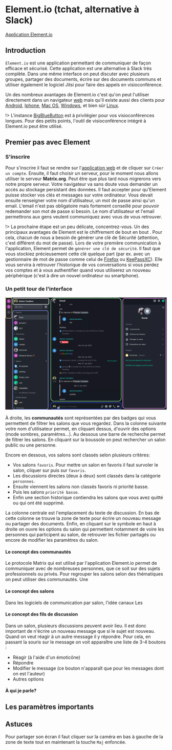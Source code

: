 # Element.io (tchat, alternative à Slack)
<div class='btn-vide'>

[<i class="fa fa-external-link" aria-hidden="true"></i> Application Element.io](https://app.element.io/)

</div>

## Introduction

`Element.io` est une application permettant de communiquer de façon efficace et sécurisé. Cette application est une alternative à Slack très complète. Dans une même interface on peut discuter avec plusieurs groupes, partager des documents, écrire sur des documents communs et utiliser également le logiciel Jitsi pour faire des appels en visioconférence.

Un des nombreux avantages de Element.io c'est qu'on peut l'utiliser directement dans un navigateur [web](https://app.element.io/) mais qu'il existe aussi des clients pour [Android](https://play.google.com/store/apps/details?id=im.vector.app), [Iphone](https://apps.apple.com/app/vector/id1083446067), [Mac OS](https://packages.riot.im/desktop/install/macos/Element.dmg), [Windows](https://packages.riot.im/desktop/install/win32/x64/Element%20Setup.exe), et bien sûr [Linux](https://element.io/get-started).

!> L'instance [BigBlueButton](/BBB.md) est à privilégier pour vos visioconférences longues. Pour des petits points, l'outil de visioconférence intégré à Element.io peut être utilisé.

## Premier pas avec Element

### S'inscrire 

Pour s'inscrire il faut se rendre sur l'[application web](https://app.element.io/) et de cliquer sur `Créer un compte`. Ensuite, il faut choisir un serveur, pour le moment nous allons utiliser le serveur **Matrix.org**. Peut être que plus tard nous migrerons vers notre propre serveur. Votre navigateur va sans doute vous demander un accès au stockage persistant des données. Il faut accepter pour qu'Element puisse stocker vos clés et messages sur votre ordinateur. Vous devait ensuite renseigner votre nom d'utilisateur, un mot de passe ainsi qu'un email. L'email n'est pas obligatoire mais fortement conseillé pour pouvoir redemander son mot de passe si besoin. Le nom d'utilisateur et l'email 
permettrons aux gens veulent communiquez avec vous de vous retrouver.

!> La prochaine étape est un peu délicate, concentrez-vous. Un des principaux avantages de Element est le chiffrement de bout en bout [<i class="fa fa-wikipedia-w" aria-hidden="true"></i>](https://fr.wikipedia.org/wiki/Chiffrement_de_bout_en_bout). Pour cela, chacun de nous a besoin de générer une clé de Sécurité (attention, c'est différent du mot de passe). 
Lors de votre première communication à l'application, Element permet de `générer une clé de sécurité`. Il faut que vous stockiez précieusement cette clé quelque part (par ex. avec un gestionnaire de mot de passe comme celui de [Firefox](https://www.mozilla.org/fr/firefox/lockwise/) ou [KeePassXC](https://keepassxc.org/)). Elle vous servira à retrouver l'historique de vos conversations si vous perdez vos comptes et à vous authentifier quand vous utiliserez un nouveau périphérique (c'est à dire un nouvel ordinateur ou smartphone).

<!--  !> Pour l'instant nous allons utiliser des salons non chiffrés. Le chiffrement des discussions rends assez complexes certaines fonctionnalités. Lors de la création d'un nouveau salon il faut bien coché que l'on souhaite un salon non chiffrés. Les salons de discussions deux-à-deux sont toujours chiffrés.-->

### Un petit tour de l'interface

![Interface de l'application Element.io](_media/element.webp)

À droite, les **communautés** sont représentées par des badges qui vous permettent de filtrer les salons que vous regardez. Dans la colonne suivante votre nom d'utilisateur permet, en cliquant dessus, d'ouvrir des options (mode sombres, paramètres…). Au dessous une barre de recherche permet de filtrer les salons. En cliquant sur la boussole on peut rechercher un salon public ou une personne. 

Encore en dessous, vos salons sont classés selon plusieurs critères:
- Vos salons `favoris`. Pour mettre un salon en favoris il faut survoler le salon, cliquer sur <i class="fa fa-ellipsis-h" aria-hidden="true"></i> puis sur `favoris`.
- Les discussions directes (deux à deux) sont classés dans la catégorie `personnes`.
- Ensuite viennent les salons non classés favoris ni priorité basse.
- Puis les salons `priorité basse`.
- Enfin une section historique contiendra les salons que vous avez quitté ou qui ont été supprimé.

La colonne centrale est l'emplacement du texte de discussion. En bas de cette colonne se trouve la zone de texte pour écrire un nouveau message ou partager des documents. Enfin, en cliquant sur le symbole <i class="fa fa-info-circle" aria-hidden="true"></i> en haut à droite on ouvre les options du salon qui permettent notamment de voire les personnes qui participent au salon, de retrouver les fichier partagés ou encore de 
modifier les paramètres du salon. 


#### Le concept des communautés
 
Le protocole Matrix qui est utilisé par l'application Element.io permet de communiquer avec de nombreuses personnes, que ce soit sur des sujets professionnels ou privés. Pour regrouper les salons selon des thématiques on peut utiliser des communautés. Une 

#### Le concept des salons

Dans les logiciels de communication par salon, l'idée 
 canaux 
 Les

#### Le concept des fils de discussion

Dans un salon, plusieurs discussions peuvent avoir lieu. Il est donc important de n'écrire un nouveau message que si le sujet est nouveau. Quand on veut réagir à un autre message il y répondre. Pour cela, en passant la souris sur le message on voit apparaître une liste de 3-4 boutons :
- Réagir (à l'aide d'un émoticône)
- Répondre
- Modifier le message (ce bouton n'apparaît que pour les messages dont on est l'auteur)
- Autres options


#### À qui je parle?


## Les paramètres importants


## Astuces

Pour partager son écran il faut cliquer sur la caméra en bas à gauche de la zone de texte tout en maintenant la touche `Maj` enfoncée.